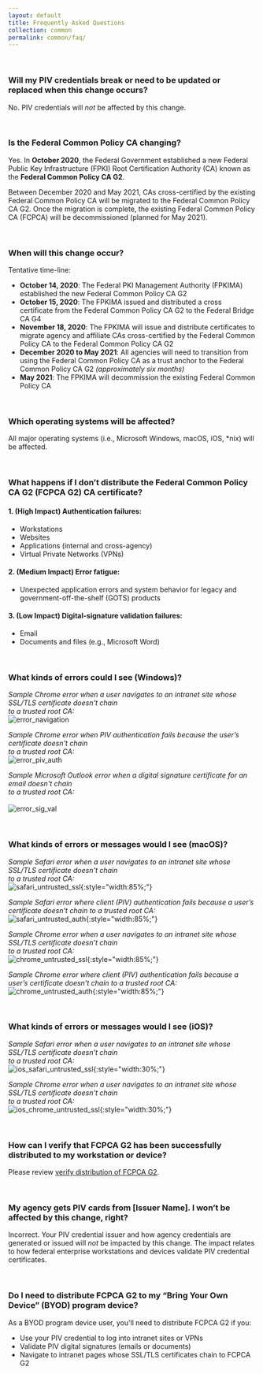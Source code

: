 ```yaml
---
layout: default 
title: Frequently Asked Questions
collection: common
permalink: common/faq/
---
```


<br>
 
### Will my PIV credentials break or need to be updated or replaced when this change occurs?

No. PIV credentials will *not* be affected by this change. 

<br>

### Is the Federal Common Policy CA changing?

Yes. In **October 2020**, the Federal Government established a new Federal Public Key Infrastructure (FPKI) Root Certification Authority (CA) known as the **Federal Common Policy CA G2**. 

Between December 2020 and May 2021, CAs cross-certified by the existing Federal Common Policy CA will be migrated to the Federal Common Policy CA G2.  Once the migration is complete, the existing Federal Common Policy CA (FCPCA) will be decommissioned (planned for May 2021). 

<br> 

### When will this change occur?

Tentative time-line:
- **October 14, 2020**: The Federal PKI Management Authority (FPKIMA) established the new Federal Common Policy CA G2
- **October 15, 2020**: The FPKIMA issued and distributed a cross certificate from the Federal Common Policy CA G2 to the Federal Bridge CA G4
- **November 18, 2020**: The FPKIMA will issue and distribute certificates to migrate agency and affiliate CAs cross-certified by the Federal Common Policy CA to the Federal Common Policy CA G2 
- **December 2020 to May 2021**: All agencies will need to transition from using the Federal Common Policy CA as a trust anchor to the Federal Common Policy CA G2 *(approximately six months)*
- **May 2021**: The FPKIMA will decommission the existing Federal Common Policy CA

<br>

### Which operating systems will be affected?

All major operating systems (i.e., Microsoft Windows, macOS, iOS, *nix) will be affected.

<br>

### What happens if I don’t distribute the Federal Common Policy CA G2 (FCPCA G2) CA certificate?

#### 1. (High Impact) Authentication failures:
- Workstations 
- Websites  
- Applications (internal and cross-agency)
- Virtual Private Networks (VPNs)

#### 2. (Medium Impact) Error fatigue:
- Unexpected application errors and system behavior for legacy and government-off-the-shelf (GOTS) products

#### 3. (Low Impact) Digital-signature validation failures:
- Email
- Documents and files (e.g., Microsoft Word)


<br>

### What kinds of errors could I see (Windows)?

*Sample Chrome error when a user navigates to an intranet site whose SSL/TLS certificate doesn't chain<br>to a trusted root CA:*
     <br>
     ![error_navigation]({{site.baseurl}}/img/error_navigation.png)

*Sample Chrome error when PIV authentication fails because the user’s certificate doesn't chain<br>to a trusted root CA:*
     <br>
     ![error_piv_auth]({{site.baseurl}}/img/error_piv_auth.png)

*Sample Microsoft Outlook error when a digital signature certificate for an email doesn't chain<br>to a trusted root CA:*
     <br>
     <br>
     ![error_sig_val]({{site.baseurl}}/img/error_sig_val.png)
	 
<br>

### What kinds of errors or messages would I see (macOS)?

*Sample Safari error when a user navigates to an intranet site whose SSL/TLS certificate doesn't chain<br>to a trusted root CA:*
     <br>
     ![safari_untrusted_ssl]({{site.baseurl}}/img/safari_untrusted_ssl.png){:style="width:85%;"}
    
*Sample Safari error where client (PIV) authentication fails because a user’s certificate doesn't chain to a trusted root CA:*
     <br>
     ![safari_untrusted_auth]({{site.baseurl}}/img/safari_untrusted_auth.png){:style="width:85%;"}
   
*Sample Chrome error when a user navigates to an intranet site whose SSL/TLS certificate doesn't chain<br>to a trusted root CA:*
     <br>
     ![chrome_untrusted_ssl]({{site.baseurl}}/img/chrome_untrusted_ssl.png){:style="width:85%;"}

*Sample Chrome error where client (PIV) authentication fails because a user’s certificate doesn't chain to a trusted root CA:*
     <br>
     ![chrome_untrusted_auth]({{site.baseurl}}/img/chrome_untrusted_auth.png){:style="width:85%;"}

<br>

### What kinds of errors or messages would I see (iOS)?

*Sample Safari error when a user navigates to an intranet site whose SSL/TLS certificate doesn't chain<br>to a trusted root CA:*
     <br>
     ![ios_safari_untrusted_ssl]({{site.baseurl}}/img/ios_safari_untrusted_ssl.png){:style="width:30%;"}

*Sample Chrome error when a user navigates to an intranet site whose SSL/TLS certificate doesn't chain<br>to a trusted root CA:*
     <br>
     ![ios_chrome_untrusted_ssl]({{site.baseurl}}/img/ios_chrome_untrusted_ssl.png){:style="width:30%;"}

<br>

### How can I verify that FCPCA G2 has been successfully distributed to my workstation or device?

Please review [verify distribution of FCPCA G2]({{site.baseurl}}/common/verify-os-distribution/).

<br>

### My agency gets PIV cards from [Issuer Name]. I won’t be affected by this change, right?

Incorrect. Your PIV credential issuer and how agency credentials are generated or issued will *not* be impacted by this change. The impact relates to how federal enterprise workstations and devices validate PIV credential certificates.  

<br>

### Do I need to distribute FCPCA G2 to my “Bring Your Own Device” (BYOD) program device?

As a BYOD program device user, you'll need to distribute FCPCA G2 if you:
- Use your PIV credential to log into intranet sites or VPNs 
- Validate PIV digital signatures (emails or documents)
- Navigate to intranet pages whose SSL/TLS certificates chain to FCPCA G2
